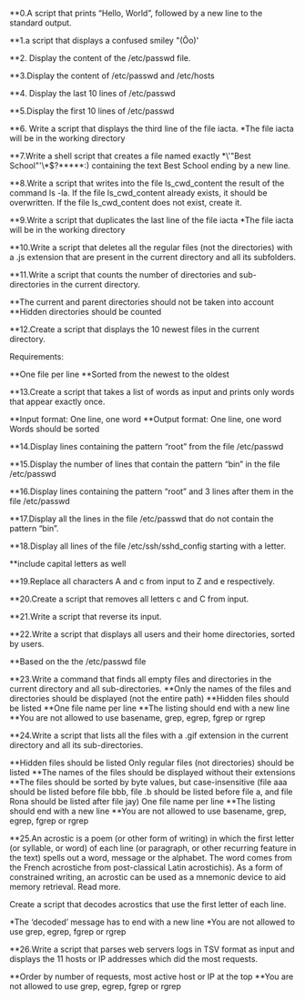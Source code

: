**0.A script that prints “Hello, World”, followed by a new line to the standard output.

**1.a script that displays a confused smiley "(Ôo)'

**2. Display the content of the /etc/passwd file.

**3.Display the content of /etc/passwd and /etc/hosts

**4. Display the last 10 lines of /etc/passwd

**5.Display the first 10 lines of /etc/passwd

**6. Write a script that displays the third line of the file iacta.
*The file iacta will be in the working directory

**7.Write a shell script that creates a file named exactly \*\\'"Best School"\'\\*$\?\*\*\*\*\*:) containing the text Best School ending by a new line.

**8.Write a script that writes into the file ls_cwd_content the result of the command ls -la. If the file ls_cwd_content already exists, it should be overwritten. If the file ls_cwd_content does not exist, create it.

**9.Write a script that duplicates the last line of the file iacta
*The file iacta will be in the working directory

**10.Write a script that deletes all the regular files (not the directories) with a .js extension that are present in the current directory and all its subfolders.

**11.Write a script that counts the number of directories and sub-directories in the current directory.

**The current and parent directories should not be taken into account
**Hidden directories should be counted

**12.Create a script that displays the 10 newest files in the current directory.

Requirements:

**One file per line
**Sorted from the newest to the oldest

**13.Create a script that takes a list of words as input and prints only words that appear exactly once.

**Input format: One line, one word
**Output format: One line, one word
Words should be sorted

**14.Display lines containing the pattern “root” from the file /etc/passwd

**15.Display the number of lines that contain the pattern “bin” in the file /etc/passwd

**16.Display lines containing the pattern “root” and 3 lines after them in the file /etc/passwd

**17.Display all the lines in the file /etc/passwd that do not contain the pattern “bin”.

**18.Display all lines of the file /etc/ssh/sshd_config starting with a letter.

**include capital letters as well

**19.Replace all characters A and c from input to Z and e respectively.

**20.Create a script that removes all letters c and C from input.

**21.Write a script that reverse its input.

**22.Write a script that displays all users and their home directories, sorted by users.

**Based on the the /etc/passwd file

**23.Write a command that finds all empty files and directories in the current directory and all sub-directories.
**Only the names of the files and directories should be displayed (not the entire path)
**Hidden files should be listed
**One file name per line
**The listing should end with a new line
**You are not allowed to use basename, grep, egrep, fgrep or rgrep

**24.Write a script that lists all the files with a .gif extension in the current directory and all its sub-directories.

**Hidden files should be listed
Only regular files (not directories) should be listed
**The names of the files should be displayed without their extensions
**The files should be sorted by byte values, but case-insensitive (file aaa should be listed before file bbb, file .b should be listed before file a, and file Rona should be listed after file jay)
One file name per line
**The listing should end with a new line
**You are not allowed to use basename, grep, egrep, fgrep or rgrep

**25.An acrostic is a poem (or other form of writing) in which the first letter (or syllable, or word) of each line (or paragraph, or other recurring feature in the text) spells out a word, message or the alphabet. The word comes from the French acrostiche from post-classical Latin acrostichis). As a form of constrained writing, an acrostic can be used as a mnemonic device to aid memory retrieval. Read more.

Create a script that decodes acrostics that use the first letter of each line.

*The ‘decoded’ message has to end with a new line
*You are not allowed to use grep, egrep, fgrep or rgrep

**26.Write a script that parses web servers logs in TSV format as input and displays the 11 hosts or IP addresses which did the most requests.

**Order by number of requests, most active host or IP at the top
**You are not allowed to use grep, egrep, fgrep or rgrep

